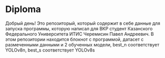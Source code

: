 # Diploma
Добрый день!
Это репозиторый, который содержит в себе данные для запуска программы, которую написал для ВКР студент Казанского Федерального Университета ИТИС Черемисин Павел Андреевич.
В этом репозитории находится блокнот с программой, датасет с размеченными данными  и 2 обученных модели, best_n соответствует YOLOv8n, best_s соответствует YOLOv8s
